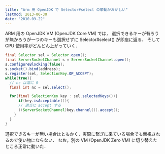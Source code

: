```yaml
---
title: "Arm 用 OpenJDK で Selector#select の挙動がおかしい"
lastmod: 2013-06-30
date: "2010-09-22"
---
```

ARM 用の OpenJDK VM (OpenJDK Core VM) では，
選択できるキーが有ろうが無かろうが一つのキーも選択せずに Selector#select() が即座に返る．
そして CPU 使用率がどんどん上がっていく．

```java
final Selector sel = Selector.open();
final ServerSocketChannel s = ServerSocketChannel.open();
s.configureBlocking(false);
s.socket().bind(address);
s.register(sel, SelectionKey.OP_ACCEPT);
while(true){
  // nc は常に 0
  final int nc = sel.select();

  for(final SelectionKey key : sel.selectedKeys()){
      if(key.isAcceptable()){
      // 適当に accept する
      ((ServerSocketChannel)key.channel()).accept();
    }
  }
}
```

選択できるキーが無い場合はともかく，実際に繋ぎに来ている場合でも無視されるので使い物にならない．
なお，別の VM (OpenJDK Zero VM) に切り替えたところ正常に動いた．
